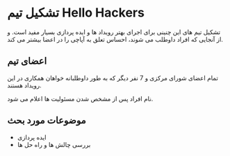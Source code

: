 # تشکیل تیم Hello Hackers

تشکیل تیم های این چنینی برای اجرای بهتر رویداد ها و ایده پردازی بسیار مفید است. و از آنجایی که افراد داوطلب می شوند، احساس تعلق به آپاچی را در اعضا بیشتر می کند.

## اعضای تیم
تمام اعضای شورای مرکزی و 7 نفر دیگر که به طور داوطلبانه خواهان همکاری در این رویداد هستند.

نام افراد پس از مشخص شدن مسئولیت ها اعلام می شود.

## موضوعات مورد بحث

* ایده پردازی
* بررسی چالش ها و راه حل ها

